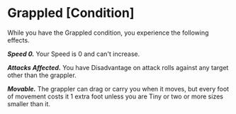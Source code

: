 # Grappled [Condition]

While you have the Grappled condition, you experience the following effects.

**_Speed 0._** Your Speed is 0 and can't increase.

**_Attacks Affected._** You have Disadvantage on attack rolls against any target other than the grappler. 

**_Movable._** The grappler can drag or carry you when it moves, but every foot of movement costs it 1 extra foot unless you are Tiny or two or more sizes smaller than it.
